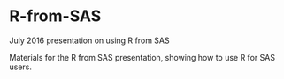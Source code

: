 # R-from-SAS
July 2016 presentation on using R from SAS

Materials for the R from SAS presentation, showing how to use R for SAS users.
